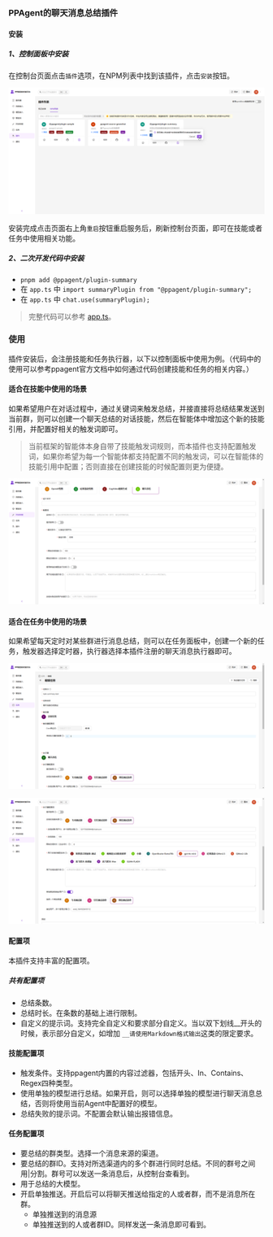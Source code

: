 ### PPAgent的聊天消息总结插件

#### 安装

##### 1、控制面板中安装

在控制台页面点击`插件`选项，在NPM列表中找到该插件，点击`安装`按钮。

![安装截图](docs/assets/images/install-panel.png)

安装完成点击页面右上角`重启`按钮重启服务后，刷新控制台页面，即可在技能或者任务中使用相关功能。

##### 2、二次开发代码中安装

- `pnpm add @ppagent/plugin-summary`
- 在 `app.ts` 中 `import summaryPlugin from "@ppagent/plugin-summary";`
- 在 `app.ts` 中 `chat.use(summaryPlugin);`

> 完整代码可以参考 [app.ts](https://github.com/ppagent/summary/blob/main/src/app.ts)。

### 使用

插件安装后，会注册技能和任务执行器，以下以控制面板中使用为例。（代码中的使用可以参考ppagent官方文档中如何通过代码创建技能和任务的相关内容。）

#### 适合在技能中使用的场景

如果希望用户在对话过程中，通过关键词来触发总结，并接直接将总结结果发送到当前群，则可以创建一个聊天总结的对话技能，然后在智能体中增加这个新的技能引用，并配置好相关的触发词即可。

> 当前框架的智能体本身自带了技能触发词规则，而本插件也支持配置触发词，如果你希望为每一个智能体都支持配置不同的触发词，可以在智能体的技能引用中配置；否则直接在创建技能的时候配置则更为便捷。

![技能中配置](docs/assets/images/use-skill-panel.png)

#### 适合在任务中使用的场景

如果希望每天定时对某些群进行消息总结，则可以在任务面板中，创建一个新的任务，触发器选择定时器，执行器选择本插件注册的聊天消息执行器即可。

![任务中配置-1](docs/assets/images/use-task-1-panel.png)

![任务中配置-2](docs/assets/images/use-task-2-panel.png)


#### 配置项

本插件支持丰富的配置项。

##### 共有配置项

- 总结条数。
- 总结时长。在条数的基础上进行限制。
- 自定义的提示词。支持完全自定义和要求部分自定义。当以双下划线__开头的时候，表示部分自定义，如增加 ```__请使用Markdown格式输出```这类的限定要求。

#### 技能配置项

- 触发条件。支持ppagent内置的内容过滤器，包括开头、In、Contains、Regex四种类型。
- 使用单独的模型进行总结。如果开启，则可以选择单独的模型进行聊天消息总结，否则将使用当前Agent中配置好的模型。
- 总结失败的提示词。不配置会默认输出报错信息。

#### 任务配置项

- 要总结的群类型。选择一个消息来源的渠道。
- 要总结的群ID。支持对所选渠道内的多个群进行同时总结。不同的群号之间用|分割。群号可以发送一条消息后，从控制台查看到。
- 用于总结的大模型。
- 开启单独推送。开启后可以将聊天推送给指定的人或者群，而不是消息所在群。
    - 单独推送到的消息源
    - 单独推送到的人或者群ID。同样发送一条消息即可看到。

